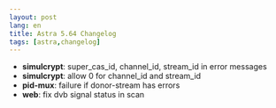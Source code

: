 ```yaml
---
layout: post
lang: en
title: Astra 5.64 Changelog
tags: [astra,changelog]
---
```


- **simulcrypt**: super_cas_id, channel_id, stream_id in error messages
- **simulcrypt**: allow 0 for channel_id and stream_id
- **pid-mux**: failure if donor-stream has errors
- **web**: fix dvb signal status in scan

